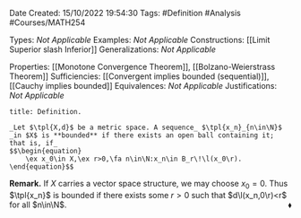 <div class="topSpace"></div>

Date Created: 15/10/2022 19:54:30
Tags: #Definition #Analysis #Courses/MATH254

Types: _Not Applicable_
Examples: _Not Applicable_
Constructions: [[Limit Superior slash Inferior]]
Generalizations: _Not Applicable_

Properties: [[Monotone Convergence Theorem]], [[Bolzano-Weierstrass Theorem]]
Sufficiencies: [[Convergent implies bounded (sequential)]], [[Cauchy implies bounded]]
Equivalences: _Not Applicable_
Justifications: _Not Applicable_

``` ad-Definition
title: Definition.

_Let $\tpl{X,d}$ be a metric space. A sequence_ $\tpl{x_n}_{n\in\N}$ _in $X$ is **bounded** if there exists an open ball containing it; that is, if_
$$\begin{equation}
    \ex x_0\in X,\ex r>0,\fa n\in\N:x_n\in B_r\!\l(x_0\r).
\end{equation}$$

```

**Remark.** If $X$ carries a vector space structure, we may choose $x_0=0$. Thus $\tpl{x_n}$ is bounded if there exists some $r>0$ such that $d\l(x_n,0\r)<r$ for all $n\in\N$.<span style="float:right;">$\blacklozenge$</span>
